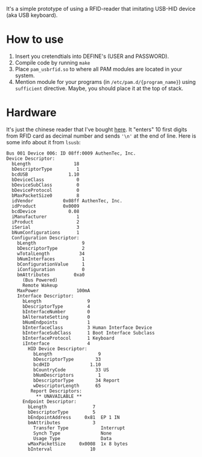 It's a simple prototype of using a RFID-reader that imitating USB-HID device (aka USB keyboard).

# How to use

1. Insert you cretendtials into DEFINE's (USER and PASSWORD).
1. Compile code by running `make`
1. Place `pam_usbrfid.so` to where all PAM modules are located in your system.
1. Mention module for your programs (in `/etc/pam.d/{program_name}`) using `sufficient` directive. Maybe, you should place it at the top of stack.

# Hardware
It's just the chinese reader that I've bought [here](https://www.aliexpress.com/item/125Khz-RFID-Reader-EM4100-USB-Proximity-Sensor-Smart-Card-Reader-no-drive-issuing-device-EM-ID/32788346694.html). It "enters" 10 first digits from RFID card as decimal number and sends `'\n'` at the end of line.
Here is some info about it from `lsusb`:
```
Bus 001 Device 006: ID 08ff:0009 AuthenTec, Inc. 
Device Descriptor:
  bLength                18
  bDescriptorType         1
  bcdUSB               1.10
  bDeviceClass            0 
  bDeviceSubClass         0 
  bDeviceProtocol         0 
  bMaxPacketSize0         8
  idVendor           0x08ff AuthenTec, Inc.
  idProduct          0x0009 
  bcdDevice            0.08
  iManufacturer           1 
  iProduct                2 
  iSerial                 3 
  bNumConfigurations      1
  Configuration Descriptor:
    bLength                 9
    bDescriptorType         2
    wTotalLength           34
    bNumInterfaces          1
    bConfigurationValue     1
    iConfiguration          0 
    bmAttributes         0xa0
      (Bus Powered)
      Remote Wakeup
    MaxPower              100mA
    Interface Descriptor:
      bLength                 9
      bDescriptorType         4
      bInterfaceNumber        0
      bAlternateSetting       0
      bNumEndpoints           1
      bInterfaceClass         3 Human Interface Device
      bInterfaceSubClass      1 Boot Interface Subclass
      bInterfaceProtocol      1 Keyboard
      iInterface              4 
        HID Device Descriptor:
          bLength                 9
          bDescriptorType        33
          bcdHID               1.10
          bCountryCode           33 US
          bNumDescriptors         1
          bDescriptorType        34 Report
          wDescriptorLength      65
         Report Descriptors: 
           ** UNAVAILABLE **
      Endpoint Descriptor:
        bLength                 7
        bDescriptorType         5
        bEndpointAddress     0x81  EP 1 IN
        bmAttributes            3
          Transfer Type            Interrupt
          Synch Type               None
          Usage Type               Data
        wMaxPacketSize     0x0008  1x 8 bytes
        bInterval              10
```
